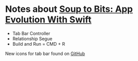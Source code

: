 # Notes about [Soup to Bits: App Evolution With Swift](https://www.codeschool.com/screencasts/soup-to-bits-app-evolution-with-swift)

* Tab Bar Controller
* Relationship Segue
* Build and Run = CMD + R


 New icons for tab bar found on [GitHub](https://github.com/codeschool/AppEvolutionWithSwiftDemo/tree/master/Image%20Files)

